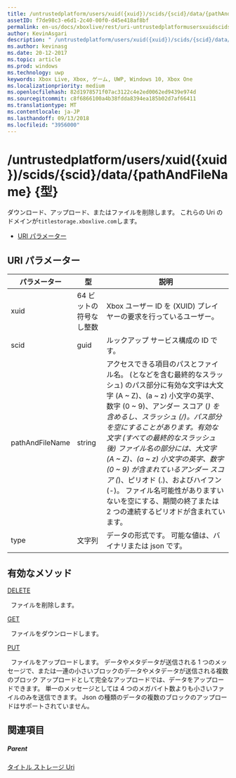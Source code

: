 ```yaml
---
title: /untrustedplatform/users/xuid({xuid})/scids/{scid}/data/{pathAndFileName} {型}
assetID: f7de98c3-e6d1-2c40-00f0-d45e418af8bf
permalink: en-us/docs/xboxlive/rest/uri-untrustedplatformusersxuidscidssciddatapathandfilenametype.html
author: KevinAsgari
description: " /untrustedplatform/users/xuid({xuid})/scids/{scid}/data/{pathAndFileName} {型}"
ms.author: kevinasg
ms.date: 20-12-2017
ms.topic: article
ms.prod: windows
ms.technology: uwp
keywords: Xbox Live, Xbox, ゲーム, UWP, Windows 10, Xbox One
ms.localizationpriority: medium
ms.openlocfilehash: 82d1978571f07ac3122c4e2ed0062ed9439e974d
ms.sourcegitcommit: c8f6866100a4b38fdda8394ea185b02d7af66411
ms.translationtype: MT
ms.contentlocale: ja-JP
ms.lasthandoff: 09/13/2018
ms.locfileid: "3956000"
---
```

# <a name="untrustedplatformusersxuidxuidscidssciddatapathandfilenametype"></a>/untrustedplatform/users/xuid({xuid})/scids/{scid}/data/{pathAndFileName} {型}
ダウンロード、アップロード、またはファイルを削除します。 これらの Uri のドメインが`titlestorage.xboxlive.com`します。
 
  * [URI パラメーター](#ID4EV)
 
<a id="ID4EV"></a>

 
## <a name="uri-parameters"></a>URI パラメーター
 
| パラメーター| 型| 説明| 
| --- | --- | --- | 
| xuid| 64 ビットの符号なし整数| Xbox ユーザー ID を (XUID) プレイヤーの要求を行っているユーザー。| 
| scid| guid| ルックアップ サービス構成の ID です。| 
| pathAndFileName| string| アクセスできる項目のパスとファイル名。 (となどを含む最終的なスラッシュ) のパス部分に有効な文字は大文字 (A ~ Z)、(a ~ z) 小文字の英字、数字 (0 ~ 9)、アンダー スコア (_) を含めるし、スラッシュ (/)。パス部分を空にすることがあります。有効な文字 (すべての最終的なスラッシュ後) ファイル名の部分には、大文字 (A ~ Z)、(a ~ z) 小文字の英字、数字 (0 ~ 9) が含まれているアンダー スコア (_)、ピリオド (.)、およびハイフン (-)。 ファイル名可能性がありますいないを空にする、期間の終了または 2 つの連続するピリオドが含まれています。| 
| type| 文字列| データの形式です。 可能な値は、バイナリまたは json です。| 
  
<a id="ID4EOC"></a>

 
## <a name="valid-methods"></a>有効なメソッド

[DELETE](uri-untrustedplatformusersxuidscidssciddatapathandfilenametype-delete.md)

&nbsp;&nbsp;ファイルを削除します。 

[GET](uri-untrustedplatformusersxuidscidssciddatapathandfilenametype-get.md)

&nbsp;&nbsp;ファイルをダウンロードします。

[PUT](uri-untrustedplatformusersxuidscidssciddatapathandfilenametype-put.md)

&nbsp;&nbsp;ファイルをアップロードします。 データやメタデータが送信される 1 つのメッセージで、または一連の小さいブロックのデータやメタデータが送信される複数のブロック アップロードとして完全なアップロードでは、データをアップロードできます。 単一のメッセージとしては 4 つのメガバイト数よりも小さいファイルのみを送信できます。 Json の種類のデータの複数のブロックのアップロードはサポートされていません。 
 
<a id="ID4E5C"></a>

 
## <a name="see-also"></a>関連項目
 
<a id="ID4EAD"></a>

 
##### <a name="parent"></a>Parent 

[タイトル ストレージ Uri](atoc-reference-storagev2.md)

   